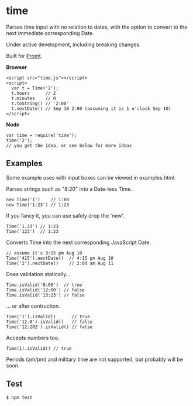 time
====
Parses time input with no relation to dates,
with the option to convert to the next immediate corresponding Date.

Under active development, including breaking changes.

Built for [Promt](http://promtapp.com). 

**Browser**

    <script src="time.js"></script>
    <script>
      var t = Time('2');
      t.hours      // 2
      t.minutes    // 0
      t.toString() // '2:00'
      t.nextDate() // Sep 10 2:00 (assuming it is 1 o'clock Sep 10)
    </script>

**Node**

    var time = require('time');
    time('2');
    // you get the idea, or see below for more ideas

Examples
--------
Some example uses with input boxes can be viewed in examples.html.

Parses strings such as "8:20" into a Date-less Time.

    new Time('1')    // 1:00
    new Time('1:23') // 1:23

If you fancy it, you can use safely drop the 'new'.

    Time('1.23') // 1:23
    Time('123')  // 1:23

Converts Time into the next corresponding JavaScript Date.

    // assume it's 3:15 pm Aug 10
    Time('415').nextDate()  // 4:15 pm Aug 10
    Time('2').nextDate()    // 2:00 am Aug 11

Does validation statically...

    Time.isValid('8:00')  // true
    Time.isValid('12:60') // false
    Time.isValid('13:23') // false

... or after contruction.

    Time('1').isValid()      // true
    Time('12.0').isValid()   // false
    Time('12:202').isValid() // false

Accepts numbers too.

    Time(1).isValid() // true

Periods (am/pm) and military time are not supported, but probably will be soon.

Test
----

    $ npm test

